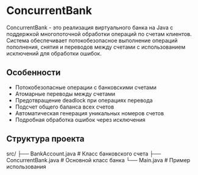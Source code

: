 # ConcurrentBank

ConcurrentBank - это реализация виртуального банка на 
Java с поддержкой многопоточной обработки операций по счетам клиентов. Система обеспечивает потокобезопасное выполнение операций пополнения, снятия и переводов между счетами с использованием исключений для обработки ошибок.

## Особенности

- Потокобезопасные операции с банковскими счетами
- Атомарные переводы между счетами
- Предотвращение deadlock при операциях перевода
- Подсчет общего баланса всех счетов
- Автоматическая генерация уникальных номеров счетов
- Подробная обработка ошибок через исключения




## Структура проекта
src/
├── BankAccount.java      # Класс банковского счета
├── ConcurrentBank.java   # Основной класс банка
└── Main.java            # Пример использования